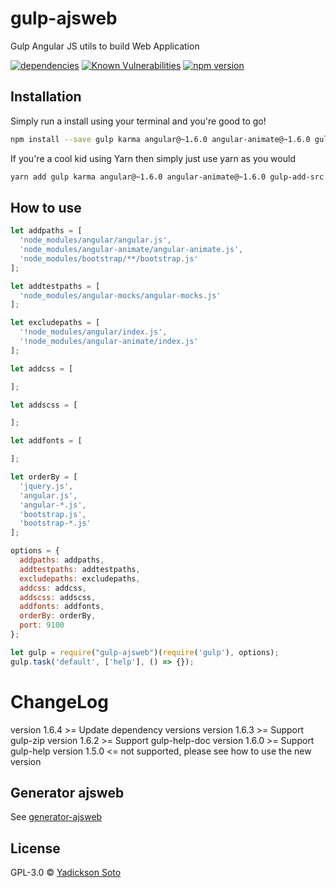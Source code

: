 # gulp-ajsweb
Gulp Angular JS utils to build Web Application

[![dependencies][dependencies-image]][dependencies-url]
[![Known Vulnerabilities][vulnerabilities-image]][vulnerabilities-url]
[![npm version][npm-image]][npm-url]

## Installation

Simply run a install using your terminal and you're good to go!

```bash
npm install --save gulp karma angular@~1.6.0 angular-animate@~1.6.0 gulp-add-src gulp-imagemin gulp-ngdocs-components gulp-order gulp-sass gulp-ajsweb
```

If you're a cool kid using Yarn then simply just use yarn as you would

```bash
yarn add gulp karma angular@~1.6.0 angular-animate@~1.6.0 gulp-add-src gulp-imagemin gulp-ngdocs-components gulp-order gulp-sass gulp-ajsweb
```

## How to use

```JavaScript
let addpaths = [
  'node_modules/angular/angular.js',
  'node_modules/angular-animate/angular-animate.js',
  'node_modules/bootstrap/**/bootstrap.js'
];

let addtestpaths = [
  'node_modules/angular-mocks/angular-mocks.js'
];

let excludepaths = [
  '!node_modules/angular/index.js',
  '!node_modules/angular-animate/index.js'
];

let addcss = [

];

let addscss = [

];

let addfonts = [

];

let orderBy = [
  'jquery.js',
  'angular.js',
  'angular-*.js',
  'bootstrap.js',
  'bootstrap-*.js'
];

options = {
  addpaths: addpaths,
  addtestpaths: addtestpaths,
  excludepaths: excludepaths,
  addcss: addcss,
  addscss: addscss,
  addfonts: addfonts,
  orderBy: orderBy,
  port: 9100
};

let gulp = require("gulp-ajsweb")(require('gulp'), options);
gulp.task('default', ['help'], () => {});
```

# ChangeLog

 version 1.6.4 >= Update dependency versions
 version 1.6.3 >= Support gulp-zip
 version 1.6.2 >= Support gulp-help-doc
 version 1.6.0 >= Support gulp-help
 version 1.5.0 <= not supported, please see how to use the new version

## Generator ajsweb

See [generator-ajsweb](https://github.com/yadickson/generator-ajsweb)

## License

GPL-3.0 © [Yadickson Soto](https://github.com/yadickson)

[dependencies-image]: https://david-dm.org/yadickson/gulp-ajsweb/status.svg
[dependencies-url]: https://david-dm.org/yadickson/gulp-ajsweb?view=list

[vulnerabilities-image]: https://snyk.io/package/npm/gulp-ajsweb/badge.svg
[vulnerabilities-url]: https://snyk.io/package/npm/gulp-ajsweb

[npm-image]: https://badge.fury.io/js/gulp-ajsweb.svg
[npm-url]: https://badge.fury.io/js/gulp-ajsweb
